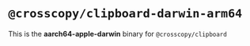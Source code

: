# `@crosscopy/clipboard-darwin-arm64`

This is the **aarch64-apple-darwin** binary for `@crosscopy/clipboard`
